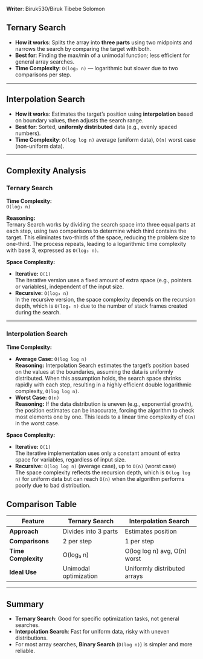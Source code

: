 **Writer**: Biruk530/Biruk Tibebe Solomon

##  Ternary Search

- **How it works**: Splits the array into **three parts** using two midpoints and narrows the search by comparing the target with both.
- **Best for**: Finding the max/min of a unimodal function; less efficient for general array searches.
- **Time Complexity**: `O(log₃ n)` — logarithmic but slower due to two comparisons per step.

---

##  Interpolation Search

- **How it works**: Estimates the target’s position using **interpolation** based on boundary values, then adjusts the search range.
- **Best for**: Sorted, **uniformly distributed** data (e.g., evenly spaced numbers).
- **Time Complexity**: `O(log log n)` average (uniform data), `O(n)` worst case (non-uniform data).

---
## Complexity Analysis

### Ternary Search

**Time Complexity:**  
`O(log₃ n)`  

**Reasoning:**  
Ternary Search works by dividing the search space into three equal parts at each step, using two comparisons to determine which third contains the target. This eliminates two-thirds of the space, reducing the problem size to one-third. The process repeats, leading to a logarithmic time complexity with base 3, expressed as `O(log₃ n)`.

**Space Complexity:**  
- **Iterative:** `O(1)`  
  The iterative version uses a fixed amount of extra space (e.g., pointers or variables), independent of the input size.  
- **Recursive:** `O(log₃ n)`  
  In the recursive version, the space complexity depends on the recursion depth, which is `O(log₃ n)` due to the number of stack frames created during the search.

---
### Interpolation Search

**Time Complexity:**  
- **Average Case:** `O(log log n)`  
  **Reasoning:** Interpolation Search estimates the target’s position based on the values at the boundaries, assuming the data is uniformly distributed. When this assumption holds, the search space shrinks rapidly with each step, resulting in a highly efficient double logarithmic complexity, `O(log log n)`.  
- **Worst Case:** `O(n)`  
  **Reasoning:** If the data distribution is uneven (e.g., exponential growth), the position estimates can be inaccurate, forcing the algorithm to check most elements one by one. This leads to a linear time complexity of `O(n)` in the worst case.

**Space Complexity:**  
- **Iterative:** `O(1)`  
  The iterative implementation uses only a constant amount of extra space for variables, regardless of input size.  
- **Recursive:** `O(log log n)` (average case), up to `O(n)` (worst case)  
  The space complexity reflects the recursion depth, which is `O(log log n)` for uniform data but can reach `O(n)` when the algorithm performs poorly due to bad distribution.

##  Comparison Table

| **Feature**         | **Ternary Search**            | **Interpolation Search**      |
|---------------------|-------------------------------|-------------------------------|
| **Approach**        | Divides into 3 parts          | Estimates position            |
| **Comparisons**     | 2 per step                    | 1 per step                    |
| **Time Complexity** | O(log₃ n)                     | O(log log n) avg, O(n) worst  |
| **Ideal Use**       | Unimodal optimization         | Uniformly distributed arrays  |

---

##  Summary

- **Ternary Search**: Good for specific optimization tasks, not general searches.
- **Interpolation Search**: Fast for uniform data, risky with uneven distributions.
- For most array searches, **Binary Search** (`O(log n)`) is simpler and more reliable.
